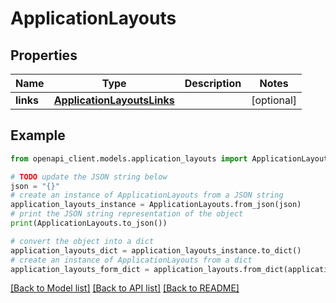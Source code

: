 # ApplicationLayouts


## Properties

Name | Type | Description | Notes
------------ | ------------- | ------------- | -------------
**links** | [**ApplicationLayoutsLinks**](ApplicationLayoutsLinks.md) |  | [optional] 

## Example

```python
from openapi_client.models.application_layouts import ApplicationLayouts

# TODO update the JSON string below
json = "{}"
# create an instance of ApplicationLayouts from a JSON string
application_layouts_instance = ApplicationLayouts.from_json(json)
# print the JSON string representation of the object
print(ApplicationLayouts.to_json())

# convert the object into a dict
application_layouts_dict = application_layouts_instance.to_dict()
# create an instance of ApplicationLayouts from a dict
application_layouts_form_dict = application_layouts.from_dict(application_layouts_dict)
```
[[Back to Model list]](../README.md#documentation-for-models) [[Back to API list]](../README.md#documentation-for-api-endpoints) [[Back to README]](../README.md)


